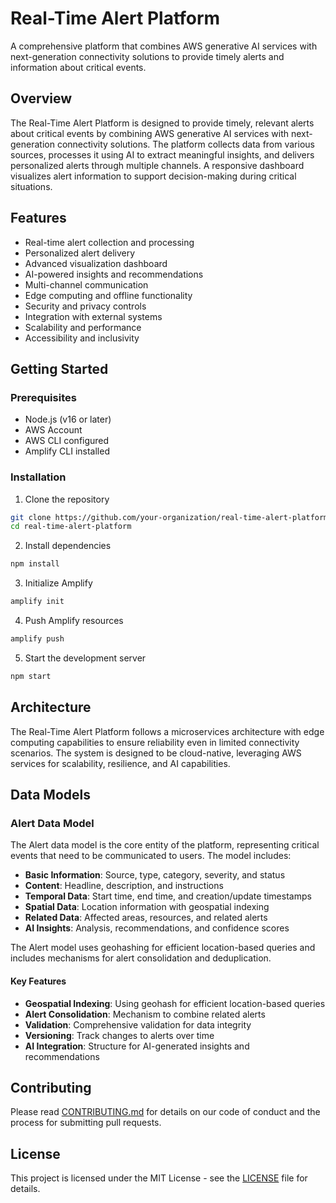 # Real-Time Alert Platform

A comprehensive platform that combines AWS generative AI services with next-generation connectivity solutions to provide timely alerts and information about critical events.

## Overview

The Real-Time Alert Platform is designed to provide timely, relevant alerts about critical events by combining AWS generative AI services with next-generation connectivity solutions. The platform collects data from various sources, processes it using AI to extract meaningful insights, and delivers personalized alerts through multiple channels. A responsive dashboard visualizes alert information to support decision-making during critical situations.

## Features

- Real-time alert collection and processing
- Personalized alert delivery
- Advanced visualization dashboard
- AI-powered insights and recommendations
- Multi-channel communication
- Edge computing and offline functionality
- Security and privacy controls
- Integration with external systems
- Scalability and performance
- Accessibility and inclusivity

## Getting Started

### Prerequisites

- Node.js (v16 or later)
- AWS Account
- AWS CLI configured
- Amplify CLI installed

### Installation

1. Clone the repository
```bash
git clone https://github.com/your-organization/real-time-alert-platform.git
cd real-time-alert-platform
```

2. Install dependencies
```bash
npm install
```

3. Initialize Amplify
```bash
amplify init
```

4. Push Amplify resources
```bash
amplify push
```

5. Start the development server
```bash
npm start
```

## Architecture

The Real-Time Alert Platform follows a microservices architecture with edge computing capabilities to ensure reliability even in limited connectivity scenarios. The system is designed to be cloud-native, leveraging AWS services for scalability, resilience, and AI capabilities.

## Data Models

### Alert Data Model

The Alert data model is the core entity of the platform, representing critical events that need to be communicated to users. The model includes:

- **Basic Information**: Source, type, category, severity, and status
- **Content**: Headline, description, and instructions
- **Temporal Data**: Start time, end time, and creation/update timestamps
- **Spatial Data**: Location information with geospatial indexing
- **Related Data**: Affected areas, resources, and related alerts
- **AI Insights**: Analysis, recommendations, and confidence scores

The Alert model uses geohashing for efficient location-based queries and includes mechanisms for alert consolidation and deduplication.

#### Key Features

- **Geospatial Indexing**: Using geohash for efficient location-based queries
- **Alert Consolidation**: Mechanism to combine related alerts
- **Validation**: Comprehensive validation for data integrity
- **Versioning**: Track changes to alerts over time
- **AI Integration**: Structure for AI-generated insights and recommendations

## Contributing

Please read [CONTRIBUTING.md](CONTRIBUTING.md) for details on our code of conduct and the process for submitting pull requests.

## License

This project is licensed under the MIT License - see the [LICENSE](LICENSE) file for details.